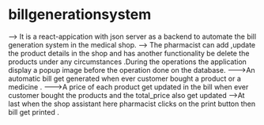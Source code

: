 # billgenerationsystem
   --> It is a react-appication with json server as a backend  to automate the bill generation system in the medical shop.
   --> The pharmacist can add ,update the product details in the shop and has another functionality be delete the products under any circumstances .During the operations the application display a popup image before the operation
      done on the database.
    --->An automatic bill get generated when ever customer bought a product or a medicine .
    --->A price of each product get updated in the bill when ever customer bought the products and the total_price also get updated 
    -->At last when the shop assistant here pharmacist clicks on the print button then bill get printed .
